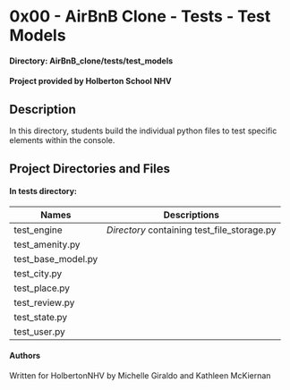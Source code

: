 # 0x00 - AirBnB Clone - Tests - Test Models
#### Directory: AirBnB_clone/tests/test_models
#### Project provided by Holberton School NHV

## Description
In this directory, students build the individual python files to test specific elements within the console.

## Project Directories and Files

#### In **tests** directory:
Names | Descriptions
----- | -------------------
test_engine | *Directory* containing test_file_storage.py
test_amenity.py |
test_base_model.py |
test_city.py |
test_place.py |
test_review.py |
test_state.py |
test_user.py |

#### Authors
Written for HolbertonNHV by Michelle Giraldo and Kathleen McKiernan
